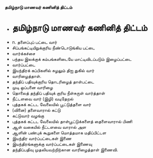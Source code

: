 **தமிழ்நாடு மாணவர் கணினித் திட்டம்**
- # தமிழ்நாடு மாணவர் கணினித் திட்டம்
- n. தளைப்புப் பட்டை வார்
- சிப்பங்கட்டியிறுக்குரிய நீண்டொடுங்கிய பட்டை
- வார்க்கச்சை
- பந்தய இலக்குக் கம்பங்களிடையே மாட்டிவிடப்படும் இழைப்பட்டை
- வார்ப்பட்டை
- இயந்திரக் கப்பிகளில் சுழலும் திஐ துகில் வார்
- வாரிழைத்தாள்.
- தந்திப் பதிவுக்குரிய தொடரிழைத் தாள்பட்டை
- முடி ஒப்பனை வாரிழை
- தொலைத் தந்திப் பதிவுக் குரிய நீள்சுருள் வார்த்தாள்
- நீட்டளவை வார் (இழி) வடிதேறல்
- புத்தகக் கட்டட வேலையில் பூட்டுத்தளை வார்
- (வினை) தளைவாரால் கட்டு
- கட்டுவார் வழங்கு
- புத்தகக் கட்டட வேலையில் தாள்பூட்டுக்களைத் தைளைவாரால் பிணி
- ஆள் வகையில் நீட்டளவை வாரால் அள
- ஆளின் பண்புக் கூறுகளை மொத்தமாக மதிப்பிட்டள
- இயந்திர வார்ப்பட்டைகள் இணை
- இயந்திரங்களுக்கு வார்ப்பட்டைகள் இணைவு
- தந்திப்பதிவு முதலியவற்றிற்கான வாரிழைத்தாள் இணைவி.


